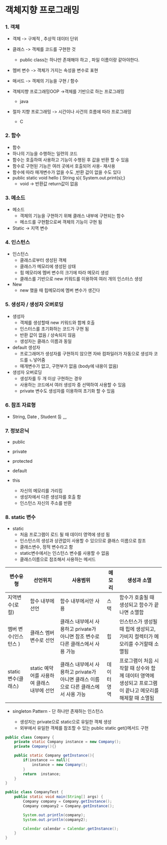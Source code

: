 # 객체지향 프로그래밍 

### 1. 객체 

- 객체 -> 구체적 , 추상적 데이터 단위
- 클래스 -> 객체를 코드를 구현한 것 
  - public class는 하나만 존재해야 하고 , 파일 이름이랑 같아야한다.
- 멤버 변수 -> 객체가 가지는 속성을 변수로 표현 
- 매서드 -> 객체의 기능을 구현 / 함수 

- 객체지향 프로그래밍OOP ->객체를 기반으로 하는 프로그래밍 
  - java
- 절차 지향 프로그래밍 -> 시간이나 사건의 흐름에 따라 프로그래밍 
  - C

### 2. 함수

-  함수 
  - 하나의 기능을 수행하는 일련의 코드
  - 함수는 호출하여 사용하고 기능이 수행된 후 값을 반환 할 수 있음
  - 함수로 구현된 기능은 여러 곳에서 호출되어 사용- 재사용
  - 함수에 따라 매개변수가 없을 수도 ,반환 겂이 없을 수도 있다
- public static void hello ( String s){ System.out.print(s);}
  - void -> 반환값 return값이 없음 

### 3. 메소드

- 메소드
  - 객체의 기능을 구현하기 위해 클래스 내부에 구현되는 함수 
  - 메소드를 구현함으로써 객체의 기능이 구현 됨
- Static -> 지역 변수 

### 4. 인스턴스

- 인스턴스 
  - 클래스로부터 생성된 객체
  - 클래스가 메모리에 생성된 상태
  - 힘 메모리에 멤버 변수의 크기에 따라 메모리 생성
  - 클래스를 기반으로 new 키워드를 이용하여 여러 개의 인스터스 생성 
- New
  - new 했을 때 힙메모리에 멤버 변수가 생긴다 

### 5. 생성자 / 생성자 오버로딩 

- 생성자 
  - 객체를 생성할때 new 키워드와 함께 호출
  - 인스터스를 초기화하는 코드가 구현 됨
  - 반환 값이 없음 / 상속되지 않음
  - 생성자는 클래스 이름과 동일 
- default 생성자
  - 프로그래머가 생성자를 구현하지 않으면 자바 컴파일러가 자동으로 생성자 코드를 ㄴ넣어줌 
  - 매개변수가 없고, 구현부가 없음 (body에 내용이 없음)
- 생성자 오버로딩 
  - 생성자를 두 개 이상 구현하는 경우
  - 사용하는 코드에서 여러 생성자 중 선택하여 사용할 수 있음 
  - private 변수도 생성자를 이용하여 초기화 할 수 있음

### 6. 참조 자료형

- String, Date , Student 등 ,,,

### 7. 정보은닉

- public 
- private
- protected
- default



- this 
  - 자신의 메모리를 가리킴
  - 생성자에서 다른 생성자를 호출 함
  - 인스턴스 자신의 주소를 반환



### 8. static 변수

- static 
  - 처음 프로그램이 로드 될 때 데이터 영역에 생성 됨 
  - 인스턴스의 생성과 상관없이 사용할 수 있으므로 클래스 이름으로 참조 
  - 클래스변수, 정적 변수라고 함 
  - static변수에서는 인스턴스 변수를 사용할 수 없음 
  - 클래스이름으로 참조해서 사용하는 메서드

| 변수유형             | 선언위치                                    | 사용범위                                                     | 메모리      | 생성과 소멸                                                  |
| -------------------- | ------------------------------------------- | ------------------------------------------------------------ | ----------- | ------------------------------------------------------------ |
| 지역변수(로컬)       | 함수 내부에 선언                            | 함수 내부에서만 사용                                         | 스택        | 함수가 호출될 때 생성되고 함수가 끝나면 소멸함               |
| 멤버 변수(인스턴스 ) | 클래스 멤버 변수로 선언                     | 클래스 내부에서 사용하고 private가 아니면 참조 변수로 다른 클래스에서 사용 가능 | 힙          | 인스턴스가 생성될때 힙에 생성되고, 가비지 컬렉터가 메모리를 수거할때 소멸됨 |
| static 변수(클래스)  | static 예약어를 사용하여 클래스 내부에 선언 | 클래스 내부에서 사용하고 private가 아니면 클래스 이름으로 다른 클래스에서 사용 가능 | 데이터 영역 | 프로그램이 처음 시작할 때 상수와 함께 데이터 영역에 생성되고 프로그램이 끝나고 메모리를 해제할 때 소멸됨 |

- singleton Pattern - 단 하나만 존재하는 인스턴스 

  - 생성자는 private으로 static으로 유일한 객체 생성
  - 외부에서 유일한 객체를 참조할 수 있는 public static get()메서드 구현
```java
public class Company {
    private static Company instance = new Company();
    private Company(){}

    public static Company getInstance(){
        if(instance == null){
            instance = new Company();
        }
        return  instance;
    }
}

public class CompanyTest {
    public static void main(String[] args) {
        Company company = Company.getInstance();
        Company company2 = Company.getInstance();

        System.out.println(company);
        System.out.println(company2);

        Calendar calendar = Calendar.getInstance();
    }
}

```

